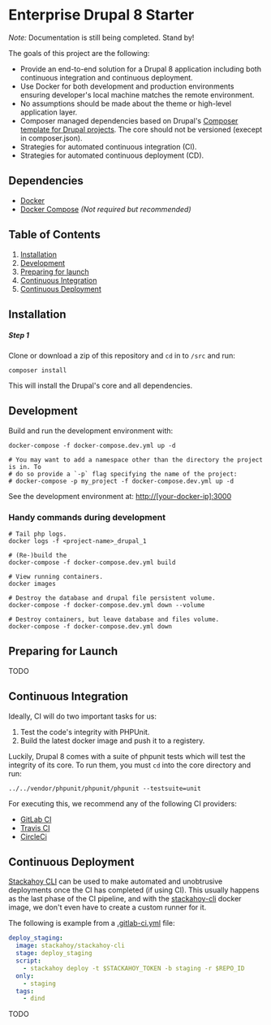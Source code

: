 # Enterprise Drupal 8 Starter

*Note:* Documentation is still being completed. Stand by!

The goals of this project are the following:

* Provide an end-to-end solution for a Drupal 8 application including both continuous integration and continuous deployment.
* Use Docker for both development and production environments ensuring developer's local
   machine matches the remote environment.
* No assumptions should be made about the theme or high-level application layer.
* Composer managed dependencies based on Drupal's [Composer template for Drupal projects](https://github.com/drupal-composer/drupal-project). The core should not be versioned (execept in composer.json).
* Strategies for automated continuous integration (CI).
* Strategies for automated continuous deployment (CD).

## Dependencies

* [Docker](https://www.docker.com/)
* [Docker Compose](https://docs.docker.com/compose/) _(Not required but recommended)_

## Table of Contents

1. [Installation](#installation)
2. [Development](#development)
3. [Preparing for launch](#preparing-for-launch)
4. [Continuous Integration](#continuous-integration)
5. [Continuous Deployment](#continuous-deployment)

## Installation

##### Step 1

Clone or download a zip of this repository and `cd` in to `/src` and run:

```shell
composer install
```

This will install the Drupal's core and all dependencies.

## Development

Build and run the development environment with:

```shell
docker-compose -f docker-compose.dev.yml up -d

# You may want to add a namespace other than the directory the project is in. To
# do so provide a `-p` flag specifying the name of the project:
# docker-compose -p my_project -f docker-compose.dev.yml up -d
```

See the development environment at: [http://[your-docker-ip]:3000](http://[your-docker-ip]:3000)


### Handy commands during development

```shell
# Tail php logs.
docker logs -f <project-name>_drupal_1

# (Re-)build the
docker-compose -f docker-compose.dev.yml build

# View running containers.
docker images

# Destroy the database and drupal file persistent volume.
docker-compose -f docker-compose.dev.yml down --volume

# Destroy containers, but leave database and files volume.
docker-compose -f docker-compose.dev.yml down
```

## Preparing for Launch

TODO

## Continuous Integration

Ideally, CI will do two important tasks for us:

1. Test the code's integrity with PHPUnit.
2. Build the latest docker image and push it to a registery.

Luckily, Drupal 8 comes with a suite of phpunit tests which will test the
integrity of its core. To run them, you must `cd` into the core directory and
run:

```shell
../../vendor/phpunit/phpunit/phpunit --testsuite=unit
```

For executing this, we recommend any of the following CI providers:

* [GitLab CI](https://about.gitlab.com/features/gitlab-ci-cd/)
* [Travis CI](https://travis-ci.org/)
* [CircleCi](https://circleci.com/)

## Continuous Deployment

[Stackahoy CLI](https://stackahoy.io/docs/cli) can be used to make automated and
unobtrusive deployments once the CI has completed (if using CI). This usually
happens as the last phase of the CI pipeline, and with the
[stackahoy-cli](https://hub.docker.com/r/stackahoy/stackahoy-cli/) docker
image, we don't even have to create a custom runner for it.

The following is example from a [.gitlab-ci.yml](https://docs.gitlab.com/ee/ci/yaml/) file:

```yaml
deploy_staging:
  image: stackahoy/stackahoy-cli
  stage: deploy_staging
  script:
    - stackahoy deploy -t $STACKAHOY_TOKEN -b staging -r $REPO_ID
  only:
    - staging
  tags:
    - dind
```

TODO
